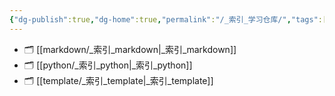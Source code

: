 ```yaml
---
{"dg-publish":true,"dg-home":true,"permalink":"/_索引_学习仓库/","tags":["gardenEntry"],"dgPassFrontmatter":true,"created":"2024-10-26T21:14:02.604+08:00","updated":"2024-10-26T22:05:47.488+08:00"}
---
```



- 🗂️ [[markdown/_索引_markdown\|_索引_markdown]]
- 🗂️ [[python/_索引_python\|_索引_python]]
- 🗂️ [[template/_索引_template\|_索引_template]]

